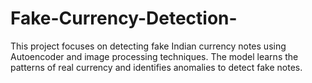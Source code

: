 # Fake-Currency-Detection-
This project focuses on detecting fake Indian currency notes using Autoencoder and image processing techniques. The model learns the patterns of real currency and identifies anomalies to detect fake notes.
